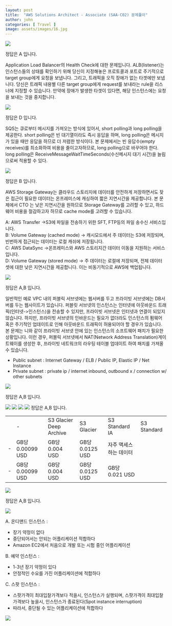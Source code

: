 ```yaml
---
layout: post
title:  "AWS Solutions Architect - Associate (SAA-C02) 문제풀이"
author: john
categories: [ Travel ]
image: assets/images/16.jpg
---
```


<img src="/assets/images/AWS/SAA_C02_01.PNG"/>

정답은 <span class="spoiler">A 입니다.</span>

Application Load Balancer의 Health Check에 대한 문제입니다. ALB(listener)는 인스턴스들의 상태를 확인하기 위해 당신이 지정해놓은 프로토콜과 포트로 주기적으로 target group에게 요청을 보냅니다. 그리고, 트래픽을 오직 장애가 없는 타겟에만 보냅니다. 당신은 트래픽 내용별 다른 target group에게 request를 보내라는 rule을 리스너에 지정할 수 있습니다. 만약에 장애가 발생한 타겟이 있다면, 해당 인스턴스에는 요청을 보내는 것을 중지합니다.

<img src="/assets/images/AWS/SAA_C02_02.PNG"/>

정답은 <span class="spoiler">D 입니다.</span>

SQS는 큐로부터 메시지를 가져오는 방식에 있어서, short polling과 long polling을 제공한다. short polling은 빈 대기열이라도 즉시 응답을 하며, long polling은 메시지가 있을 때만 응답을 하므로 더 저렴한 방식이다. 본 문제에서는 빈 응답수(empty receives)를 최소화하여 비용을 줄이고자하므로, long polling으로 바꾸어야 한다. long polling은 ReceiveMessageWaitTimeSeconds(수신메시지 대기 시간)을 늘림으로써 적용할 수 있다. 

<img src="/assets/images/AWS/SAA_C02_03.PNG"/>

정답은 <span class="spoiler">B 입니다.</span>

AWS Storage Gateway는 클라우드 스토리지에 데이터를 안전하게 저장하면서도 잦은 접근이 필요한 데이터는 온프레미스에 캐싱하여 짧은 지연시간을 제공합니다. 본 문제에서 CTO 는 낮은 지연시간을 원하므로 Storage Gateway를 고려할 수 있고, 하드웨어 비용을 절감하고자 하므로 cache mode를 고려할 수 있습니다.

A: AWS Transfer ->S3에 파일을 전송하기 위한 SFT, FTP등의 파일 송수신 서비스입니다.<br/>
B: Volume Gateway (cached mode) -> 캐시모드에서 주 데이터는 S3에 저장되며, 빈번하게 접근되는 데이터는 로컬 캐쉬에 저장됩니다. <br/>
C: AWS DataSync ->온프레미스와 AWS 스토리지간 데이터 이동을 지원하는 서비스입니다.<br/>
D: Volume Gateway (stored mode) -> 주 데이터는 로컬에 저장되며, 전체 데이터 셋에 대한 낮은 지연시간을 제공합니다. 이는 비동기적으로 AWS에 백업됩니다. <br/>

<img class="question" src="/assets/images/AWS/SAA_C02_04.PNG"/>

정답은 <span class="spoiler">A,B 입니다.</span>

일반적인 예로 VPC 내의 퍼블릭 서브넷에는 웹서버를 두고 프라이빗 서브넷에는 DB서버를 두는 웹사이트가 있습니다. 퍼블릿 서브넷의 인스턴스는 인터넷에 아웃바운드 트래픽(인터넷->인스턴스)을 전송할 수 있지만, 프라이빗 서브넷은 인터넷과 연결이 되있지 않습니다. 하지만, 프라이빗 서브넷의 인바운드는 필요가 없더라도 인스턴스의 펌웨어 혹은 주기적인 업데이트로 인해 아웃바운드 트래픽이 허용되어야 할 경우가 있습니다. 본 문제는 니와 같이 프라이빗 서브넷 안에 있는 인스턴스의 소프트웨어 패치가 필요한 상황입니다. 이런 경우, 퍼블릭 서브넷에서 NAT(Network Address Translation)게이트웨이를 생성한 후, 프라이빗 네트워크의 라우팅 테이블 업데이트 하여 패치를 가져올 수 있습니다. 

- Public subnet : Internet Gateway / ELB / Public IP, Elastic IP / Net Instance
- Private subnet : private ip / internet inbound, outbound x / connection w/ other subnets

<img class="question" src="/assets/images/AWS/SAA_C02_05.PNG"/>

정답은 <span class="spoiler">A,B 입니다.</span>


<img class="question" src="/assets/images/AWS/SAA_C02_06.PNG"/>



<img class="question" src="/assets/images/AWS/SAA_C02_07.PNG"/>
<img class="question" src="/assets/images/AWS/SAA_C02_08.PNG"/>
<img class="question" src="/assets/images/AWS/SAA_C02_09.PNG"/>
정답은 <span class="spoiler">A,B 입니다.</span>

<table>

<th>
	<td>-</td>
	<td>S3 Glacier Deep Archive</td>
	<td>S3 Glacier</td>
	<td>S3 Standard IA</td>
	<td>S3 Standard</td>
</th>
<tr>
	<td>-</td>
	<td>GB당 0.00099 USD</td>
	<td>GB당 0.004 USD</td>
	<td>GB당 0.0125 USD</td>
	<td>자주 액세스하는 데이터</td>
</tr>
<tr>
	<td>-</td>
	<td>GB당 0.00099 USD</td>
	<td>GB당 0.004 USD</td>
	<td>GB당 0.0125 USD</td>
	<td>GB당 0.021 USD</td>
</tr>
</table>

<img class="question" src="/assets/images/AWS/SAA_C02_10.PNG"/>

정답은 <span class="spoiler">A,B 입니다.</span>

<img class="center" src="/assets/images/AWS/SAA_C02_10_01.png"/>

A. 온디맨드 인스턴스 : 
- 장기 약정이 없다<br/>
- 중단되어서는 안되는 어플리케이션 적합하다<br/>
- Amazon EC2에서 처음으로 개발 또는 시험 중인 어플리케이션<br/>

B. 예약 인스턴스 : 
- 1-3년 장기 약정이 있다<br/>
- 안정적인 수요를 가진 어플리케이션에 적합하다<br/>

C. 스팟 인스턴스 : 
- 스팟가격이 최대입찰가격보다 적을시, 인스턴스가 실행되며, 스팟가격이 최대입찰가격보다 높을시, 인스턴스가 종료된다(Spot instance interruption)<br/>
- 따라서, 중단될 수 있는 어플리케이션에 적합하다<br/>

<img src="/assets/images/AWS/SAA_C02_10_02.png"/>